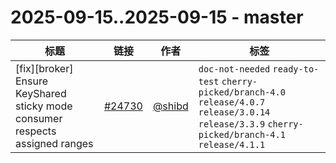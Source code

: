 # 2025-09-15..2025-09-15 - master
| 标题 | 链接 | 作者 | 标签 |
| - | :--: | :--: | - |
| [fix][broker] Ensure KeyShared sticky mode consumer respects assigned ranges | [#24730](https://github.com/apache/pulsar/pull/24730) | [@shibd](https://github.com/shibd) | `doc-not-needed` `ready-to-test` `cherry-picked/branch-4.0` `release/4.0.7` `release/3.0.14` `release/3.3.9` `cherry-picked/branch-4.1` `release/4.1.1`  | 

